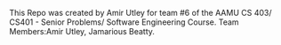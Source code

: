 This Repo was created by Amir Utley for team #6 of the AAMU CS 403/ CS401 - Senior Problems/ Software Engineering Course.
Team Members:Amir Utley, Jamarious Beatty.
